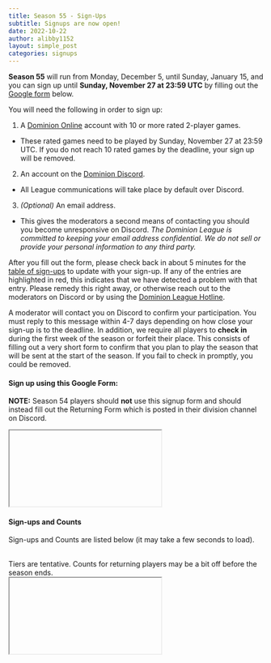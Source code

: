 ```yaml
---
title: Season 55 - Sign-Ups
subtitle: Signups are now open!
date: 2022-10-22
author: alibby1152
layout: simple_post
categories: signups
---
```

**Season 55** will run from Monday, December 5, until Sunday, January 15, and you can sign up until **Sunday, November 27 at 23:59 UTC** by filling out the [Google form](#sign-up-using-this-google-form) below.

You will need the following in order to sign up:

1. A [Dominion Online](https://dominion.games) account with 10 or more rated 2-player games.
- These rated games need to be played by Sunday, November 27 at 23:59 UTC. If you do not reach 10 rated games by the deadline, your sign up will be removed.
2. An account on the [Dominion Discord](https://discord.gg/vMmmMBu).
- All League communications will take place by default over Discord.
3. *(Optional)* An email address.
- This gives the moderators a second means of contacting you should you become unresponsive on Discord. *The Dominion League is committed to keeping your email address confidential. We do not sell or provide your personal information to any third party.*

After you fill out the form, please check back in about 5 minutes for the [table of sign-ups](#sign-ups-and-counts) to update with your sign-up. If any of the entries are highlighted in red, this indicates that we have detected a problem with that entry. Please remedy this right away, or otherwise reach out to the moderators on Discord or by using the [Dominion League Hotline](http://dominionleague.org/hotline).

A moderator will contact you on Discord to confirm your participation. You must reply to this message within 4-7 days depending on how close your sign-up is to the deadline. In addition, we require all players to **check in** during the first week of the season or forfeit their place. This consists of filling out a very short form to confirm that you plan to play the season that will be sent at the start of the season. If you fail to check in promptly, you could be removed.

#### Sign up using this Google Form:

**NOTE:** Season 54 players should **not** use this signup form and should instead fill out the Returning Form which is posted in their division channel on Discord.
<br>

<div class=""sheets"">
<iframe src=""https://docs.google.com/forms/d/e/1FAIpQLSe4WUjN_LAttcmGmpQoe-u35Fs8_gTczg56kJrYFRCuZ4hMnQ/viewform?embedded=true"" width=""100%"" height=""600"">Loading…</iframe>
</div>

#### Sign-ups and Counts

Sign-ups and Counts are listed below (it may take a few seconds to load).
<br>
Tiers are tentative. Counts for returning players may be a bit off before the season ends.

<div class=""sheets"">
  <iframe src=""https://https://docs.google.com/spreadsheets/d/1Pp2vlqN9dnBchrxfLIj-GaHi2tCP_bxpAjIrqUSE3hQ/pubhtml"" height=""500"" width=""100%"">Loading...</iframe>
</div>